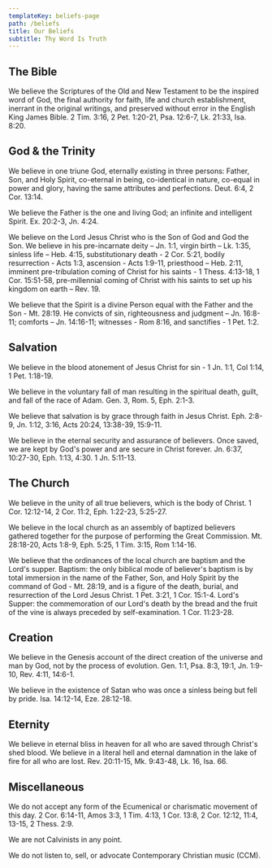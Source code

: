 ```yaml
---
templateKey: beliefs-page
path: /beliefs
title: Our Beliefs
subtitle: Thy Word Is Truth
---
```


## The Bible

​​We believe the Scriptures of the Old and New Testament to be the inspired word of God, the final authority for faith, life and church establishment, inerrant in the original writings, and preserved without error in the English King James Bible. 2 Tim. 3:16, 2 Pet. 1:20-21, Psa. 12:6-7, Lk. 21:33, Isa. 8:20.

## God & the Trinity

​We believe in one triune God, eternally existing in three persons: Father, Son, and Holy Spirit, co-eternal in being, co-identical in nature, co-equal in power and glory, having the same attributes and perfections. ​Deut. 6:4, 2 Cor. 13:14.

We believe the Father is the one and living God; an infinite and intelligent Spirit. Ex. 20:2-3, Jn. 4:24.

We believe on the Lord Jesus Christ who is the Son of God and God the Son. We believe in his pre-incarnate deity – Jn. 1:1, virgin birth – Lk. 1:35, sinless life – Heb. 4:15, substitutionary death - 2 Cor. 5:21, bodily resurrection - Acts 1:3, ascension - Acts 1:9-11, priesthood – Heb. 2:11, imminent pre-tribulation coming of Christ for his saints - 1 Thess. 4:13-18, 1 Cor. 15:51-58, pre-millennial coming of Christ with his saints to set up his kingdom on earth – Rev. 19.

We believe that the Spirit is a divine Person equal with the Father and the Son - Mt. 28:19. He convicts of sin, righteousness and judgment – Jn. 16:8-11; comforts – Jn. 14:16-11; witnesses - Rom 8:16, and sanctifies - 1 Pet. 1:2.​

## Salvation

We believe in the blood atonement of Jesus Christ for sin - 1 Jn. 1:1, Col 1:14, 1 Pet. 1:18-19.

We believe in the voluntary fall of man resulting in the spiritual death, guilt, and fall of the race of Adam. Gen. 3, Rom. 5, Eph. 2:1-3.

We believe that salvation is by grace through faith in Jesus Christ. Eph. 2:8-9, Jn. 1:12, 3:16, Acts 20:24, 13:38-39, 15:9-11.

​We believe in the eternal security and assurance of believers. Once saved, we are kept by God's power and are secure in Christ forever. Jn. 6:37, 10:27-30, Eph. 1:13, 4:30. 1 Jn. 5:11-13.

## The Church

We believe in the unity of all true believers, which is the body of Christ. 1 Cor. 12:12-14, 2 Cor. 11:2, Eph. 1:22-23, 5:25-27.

We believe in the local church as an assembly of baptized believers gathered together for the purpose of performing the Great Commission. Mt. 28:18-20, Acts 1:8-9, Eph. 5:25, 1 Tim. 3:15, Rom 1:14-16.

​We believe that the ordinances of the local church are baptism and the Lord's supper. Baptism: the only biblical mode of believer's baptism is by total immersion in the name of the Father, Son, and Holy Spirit by the command of God - Mt. 28:19, and is a figure of the death, burial, and resurrection of the Lord Jesus Christ. 1 Pet. 3:21, 1 Cor. 15:1-4. Lord's Supper: the commemoration of our Lord's death by the bread and the fruit of the vine is always preceded by self-examination. 1 Cor. 11:23-28.

## Creation

We believe in the Genesis account of the direct creation of the universe and man by God, not by the process of evolution. Gen. 1:1, Psa. 8:3, 19:1, Jn. 1:9-10, Rev. 4:11, 14:6-1.

We believe in the existence of Satan who was once a sinless being but fell by pride. Isa. 14:12-14, Eze. 28:12-18.

## Eternity

We believe in eternal bliss in heaven for all who are saved through Christ's shed blood. We believe in a literal hell and eternal damnation in the lake of fire for all who are lost. Rev. 20:11-15, Mk. 9:43-48, Lk. 16, Isa. 66.

## Miscellaneous

We do not accept any form of the Ecumenical or charismatic movement of this day. 2 Cor. 6:14-11, Amos 3:3, 1 Tim. 4:13, 1 Cor. 13:8, 2 Cor. 12:12, 11:4, 13-15, 2 Thess. 2:9.

We are not Calvinists in any point.

We do not listen to, sell, or advocate Contemporary Christian music (CCM).
